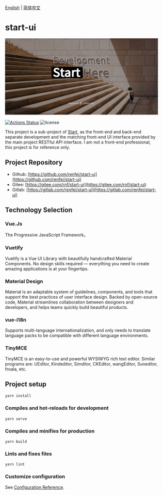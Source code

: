 [English](README.md) | [简体中文](README_zh_CN.md)

# start-ui

![start](./docs/assets/img/social.jpg)

[![Actions Status](https://github.com/renfei/start-ui/workflows/build/badge.svg)](https://github.com/renfei/start-ui/actions/workflows/build.yml)
![license](https://img.shields.io/github/license/renfei/start-ui.svg)

This project is a sub-project of [Start](https://github.com/renfei/start), as the front-end and back-end separate development and the matching front-end UI interface provided by the main project RESTful API interface.
I am not a front-end professional, this project is for reference only.

## Project Repository

- Github: [https://github.com/renfei/start-ui](https://github.com/renfei/start-ui)
- Gitee: [https://gitee.com/rnf/start-ui](https://gitee.com/rnf/start-ui)
- Gitlab: [https://gitlab.com/renfei/start-ui](https://gitlab.com/renfei/start-ui)

## Technology Selection

### Vue.Js

The Progressive JavaScript Framework。

### Vuetify

Vuetify is a Vue UI Library with beautifully handcrafted Material Components. No design skills required — everything you need to create amazing applications is at your fingertips.

### Material Design

Material is an adaptable system of guidelines, components, and tools that support the best practices of user interface design. Backed by open-source code, Material streamlines collaboration between designers and developers, and helps teams quickly build beautiful products.

### vue-i18n

Supports multi-language internationalization, and only needs to translate language packs to be compatible with different language environments.

### TinyMCE

TinyMCE is an easy-to-use and powerful WYSIWYG rich text editor. Similar programs are: UEditor, Kindeditor, Simditor, CKEditor, wangEditor, Suneditor, froala, etc.

## Project setup
```
yarn install
```

### Compiles and hot-reloads for development
```
yarn serve
```

### Compiles and minifies for production
```
yarn build
```

### Lints and fixes files
```
yarn lint
```

### Customize configuration
See [Configuration Reference](https://cli.vuejs.org/config/).
